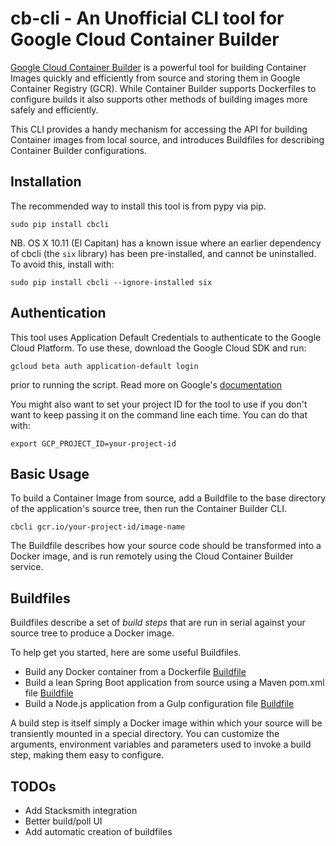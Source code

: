 # cb-cli - An Unofficial CLI tool for Google Cloud Container Builder

[Google Cloud Container Builder](https://cloud.google.com/container-builder/docs/)
is a powerful tool for building Container Images quickly and efficiently from source 
and storing them in Google Container Registry (GCR). While Container Builder
supports Dockerfiles to configure builds it also supports other methods of 
building images more safely and efficiently.

This CLI provides a handy mechanism for accessing the API for building Container
images from local source, and introduces Buildfiles for describing Container
Builder configurations.

## Installation

The recommended way to install this tool is from pypy via pip.

 `sudo pip install cbcli`

NB. OS X 10.11 (El Capitan) has a known issue where an earlier dependency of
cbcli (the `six` library) has been pre-installed, and cannot be uninstalled. To
avoid this, install with:

 `sudo pip install cbcli --ignore-installed six`

## Authentication

This tool uses Application Default Credentials to authenticate to the Google
Cloud Platform. To use these, download the Google Cloud SDK and run:

 `gcloud beta auth application-default login`

prior to running the script. Read more on Google's
[documentation](https://developers.google.com/identity/protocols/application-default-credentials#whentouse)

You might also want to set your project ID for the tool to use if you don't want to keep passing it on the command line each time. You can do that with:

 `export GCP_PROJECT_ID=your-project-id`

## Basic Usage

To build a Container Image from source, add a Buildfile to the base directory
of the application's source tree, then run the Container Builder CLI.

 `cbcli gcr.io/your-project-id/image-name`

The Buildfile describes how your source code should be transformed into a Docker
image, and is run remotely using the Cloud Container Builder service.

## Buildfiles

Buildfiles describe a set of *build steps* that are run in serial against your
source tree to produce a Docker image.

To help get you started, here are some useful Buildfiles.

* Build any Docker container from a Dockerfile [Buildfile](buildfiles/docker.Buildfile)
* Build a lean Spring Boot application from source using a Maven pom.xml file [Buildfile](buildfiles/springboot.Buildfile)
* Build a Node.js application from a Gulp configuration file [Buildfile](buildfiles/node-gulp.Buildfile)

A build step is itself simply a Docker image within which your
source will be transiently mounted in a special directory. You can customize
the arguments, environment variables and parameters used to invoke a build step,
making them easy to configure.

## TODOs

* Add Stacksmith integration
* Better build/poll UI
* Add automatic creation of buildfiles
